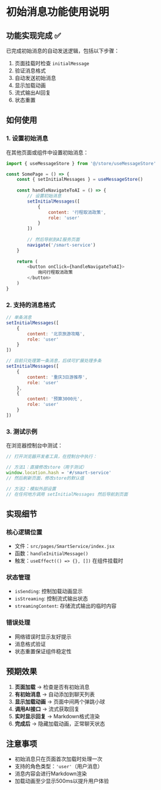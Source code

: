 # 初始消息功能使用说明

## 功能实现完成 ✅

已完成初始消息的自动发送逻辑，包括以下步骤：
1. 页面挂载时检查 `initialMessage`
2. 验证消息格式
3. 自动发送初始消息
4. 显示加载动画
5. 流式输出AI回复
6. 状态重置

## 如何使用

### 1. 设置初始消息

在其他页面或组件中设置初始消息：

```javascript
import { useMessageStore } from '@/store/useMessageStore'

const SomePage = () => {
    const { setInitialMessages } = useMessageStore()
    
    const handleNavigateToAI = () => {
        // 设置初始消息
        setInitialMessages([
            {
                content: '行程取消政策',
                role: 'user'
            }
        ])
        
        // 然后导航到AI服务页面
        navigate('/smart-service')
    }
    
    return (
        <button onClick={handleNavigateToAI}>
            询问行程取消政策
        </button>
    )
}
```

### 2. 支持的消息格式

```javascript
// 单条消息
setInitialMessages([
    {
        content: '北京旅游攻略',
        role: 'user'
    }
])

// 目前只处理第一条消息，后续可扩展处理多条
setInitialMessages([
    {
        content: '重庆3日游推荐',
        role: 'user'
    },
    {
        content: '预算3000元',
        role: 'user'
    }
])
```

### 3. 测试示例

在浏览器控制台中测试：

```javascript
// 打开浏览器开发者工具，在控制台中执行：

// 方法1：直接修改store（用于测试）
window.location.hash = '#/smart-service'
// 然后刷新页面，修改store的默认值

// 方法2：模拟外部设置
// 在任何地方调用 setInitialMessages 然后导航到页面
```

## 实现细节

### 核心逻辑位置
- 文件：`src/pages/SmartService/index.jsx`
- 函数：`handleInitialMessage()`
- 触发：`useEffect(() => {}, [])` 在组件挂载时

### 状态管理
- `isSending`: 控制加载动画显示
- `isStreaming`: 控制流式输出状态
- `streamingContent`: 存储流式输出的临时内容

### 错误处理
- 网络错误时显示友好提示
- 消息格式验证
- 状态重置保证组件稳定性

## 预期效果

1. **页面加载** → 检查是否有初始消息
2. **有初始消息** → 自动添加到聊天列表
3. **显示加载动画** → 页面中间两个弹跳小球
4. **调用AI接口** → 流式获取回复
5. **实时显示回复** → Markdown格式渲染
6. **完成后** → 隐藏加载动画，正常聊天状态

## 注意事项

- 初始消息只在页面首次加载时处理一次
- 支持的角色类型：`'user'`（用户消息）
- 消息内容会进行Markdown渲染
- 加载动画至少显示500ms以提升用户体验